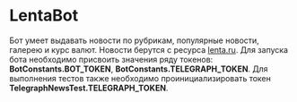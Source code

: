 LentaBot
========
Бот умеет выдавать новости по рубрикам, популярные новости, галерею и курс валют. Новости берутся с ресурса [lenta.ru](https://lenta.ru).
Для запуска бота необходимо присвоить значения ряду токенов: **BotConstants.BOT_TOKEN**, **BotConstants.TELEGRAPH_TOKEN**.
Для выполнения тестов также необходимо проинициализировать токен **TelegraphNewsTest.TELEGRAPH_TOKEN**.